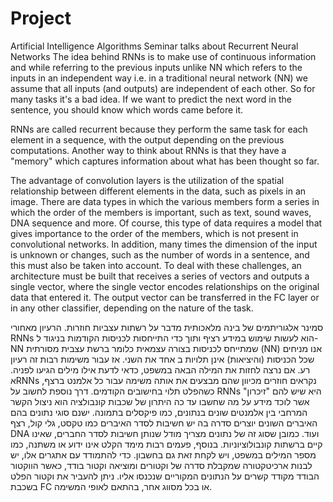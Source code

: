 # Project
Artificial Intelligence Algorithms Seminar talks about Recurrent Neural Networks
The idea behind RNNs is to make use of continuous information and while referring to the previous inputs unlike NN which refers to the inputs in an independent way i.e. in a traditional neural network (NN) we assume that all inputs (and outputs) are independent of each other. So for many tasks it's a bad idea. If we want to predict the next word in the sentence, you should know which words came before it.

  RNNs are called recurrent because they perform the same task for each element in a sequence, with the output depending on the previous computations. Another way to think about RNNs is that they have a "memory" which captures information about what has been thought so far.

The advantage of convolution layers is the utilization of the spatial relationship between different elements in the data, such as pixels in an image. There are data types in which the various members form a series in which the order of the members is important, such as text, sound waves, DNA sequence and more. Of course, this type of data requires a model that gives importance to the order of the members, which is not present in convolutional networks. In addition, many times the dimension of the input is unknown or changes, such as the number of words in a sentence, and this must also be taken into account. To deal with these challenges, an architecture must be built that receives a series of vectors and outputs a single vector, where the single vector encodes relationships on the original data that entered it. The output vector can be transferred in the FC layer or in any other classifier, depending on the nature of the task.

סמינר אלגוריתמים של בינה מלאכותית מדבר על רשתות עצביות חוזרות.
הרעיון מאחורי RNNs הוא לעשות שימוש במידע רציף ותוך כדי התייחסות לכניסות הקודמות בניגוד ל-NN שמתייחס לכניסות בצורה עצמאית כלומר ברשת עצבית מסורתית (NN) אנו מניחים שכל הכניסות (והיציאות) אינן תלויות ב אחד את השני. אז עבור משימות רבות זה רעיון רע. אם נרצה לחזות את המילה הבאה במשפט, כדאי לדעת אילו מילים הגיעו לפניה.
אRNNs נקראים חוזרים מכיוון שהם מבצעים את אותה משימה עבור כל אלמנט ברצף, כשהפלט תלוי בחישובים הקודמים. דרך נוספת לחשוב על RNNs היא שיש להם "זיכרון" אשר לוכד מידע על מה שחשבו עד כה
היתרון של שכבות קונבולציה הוא ניצול הקשר המרחבי בין אלמנטים שונים בנתונים, כמו פיקסלים בתמונה. ישנם סוגי נתונים בהם האיברים השונים יוצרים סדרה בה יש חשיבות לסדר האיברים כמו טקסט, גלי קול, רצף DNA ועוד. כמובן שסוג זה של נתונים מצריך מודל שנותן חשיבות לסדר החברים, שאינו קיים ברשתות קונבולוציוניות. בנוסף, פעמים רבות מימד הקלט אינו ידוע או משתנה, כמו מספר המילים במשפט, ויש לקחת זאת גם בחשבון. כדי להתמודד עם אתגרים אלו, יש לבנות ארכיטקטורה שמקבלת סדרה של וקטורים ומוציאה וקטור בודד, כאשר הווקטור הבודד מקודד קשרים על הנתונים המקוריים שנכנסו אליו. ניתן להעביר את וקטור הפלט בשכבת FC או בכל מסווג אחר, בהתאם לאופי המשימה.

